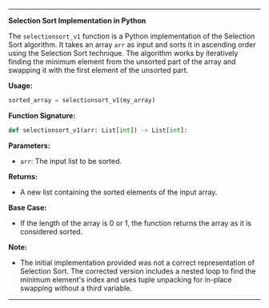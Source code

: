 
---

**Selection Sort Implementation in Python**

The `selectionsort_v1` function is a Python implementation of the Selection Sort algorithm. It takes an array `arr` as input and sorts it in ascending order using the Selection Sort technique. The algorithm works by iteratively finding the minimum element from the unsorted part of the array and swapping it with the first element of the unsorted part.

**Usage:**

```python
sorted_array = selectionsort_v1(my_array)
```

**Function Signature:**

```python
def selectionsort_v1(arr: List[int]) -> List[int]:
```

**Parameters:**
- `arr`: The input list to be sorted.

**Returns:**
- A new list containing the sorted elements of the input array.

**Base Case:**
- If the length of the array is 0 or 1, the function returns the array as it is considered sorted.

**Note:**
- The initial implementation provided was not a correct representation of Selection Sort. The corrected version includes a nested loop to find the minimum element's index and uses tuple unpacking for in-place swapping without a third variable.

---
